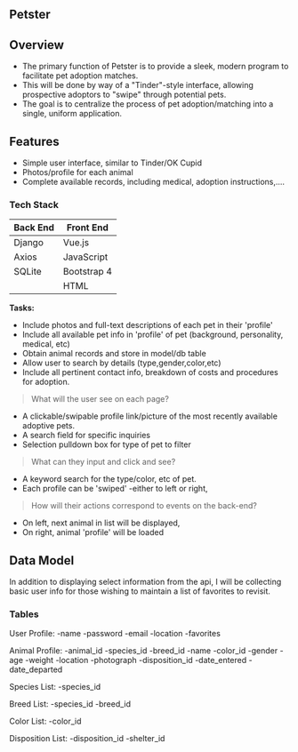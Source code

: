 ## Petster



## Overview

- The primary function of Petster is to provide a sleek, modern program to facilitate pet adoption matches.
- This will be done by way of a "Tinder"-style interface, allowing prospective adoptors to "swipe" through potential pets.
- The goal is to centralize the process of pet adoption/matching into a single, uniform application.

## Features

- Simple user interface, similar to Tinder/OK Cupid
- Photos/profile for each animal
- Complete available records, including medical, adoption instructions,....

### Tech Stack
|   Back End    |   Front End   |
| ------------- | ------------- |
|    Django     |   Vue.js      |
|    Axios      |   JavaScript  |
|    SQLite     |   Bootstrap 4 |
|               |   HTML        |

**Tasks:**

- Include photos and full-text descriptions of each pet in their 'profile'
- Include all available pet info in 'profile' of pet (background, personality, medical, etc)
- Obtain animal records and store in model/db table
- Allow user to search by details (type,gender,color,etc)
- Include all pertinent contact info, breakdown of costs and procedures for adoption.

> What will the user see on each page?

- A clickable/swipable profile link/picture of the most recently available adoptive pets.
- A search field for specific inquiries
- Selection pulldown box for type of pet to filter

> What can they input and click and see?

- A keyword search for the type/color, etc of pet.
- Each profile can be 'swiped' -either to left or right,

> How will their actions correspond to events on the back-end?

- On left, next animal in list will be displayed,
- On right, animal 'profile' will be loaded

## Data Model

In addition to displaying select information from the api, I will be collecting basic user info for those wishing to maintain a list of favorites to revisit.

### Tables

User Profile:
-name -password -email -location -favorites

Animal Profile:
-animal_id -species_id -breed_id -name -color_id -gender -age -weight -location -photograph -disposition_id -date_entered -date_departed

Species List:
-species_id

Breed List:
-species_id -breed_id

Color List:
-color_id

Disposition List:
-disposition_id -shelter_id
